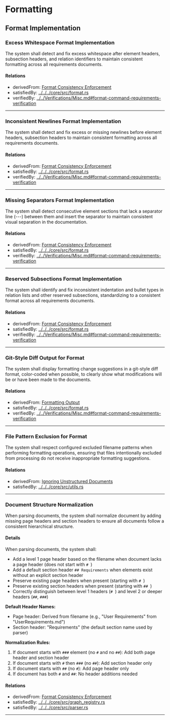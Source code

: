 # Formatting

## Format Implementation
### Excess Whitespace Format Implementation

The system shall detect and fix excess whitespace after element headers, subsection headers, and relation identifiers to maintain consistent formatting across all requirements documents.

#### Relations
  * derivedFrom: [Format Consistency Enforcement](../../UserRequirements.md#format-consistency-enforcement)
  * satisfiedBy: [../../../core/src/format.rs](../../../core/src/format.rs)
  * verifiedBy: [../../Verifications/Misc.md#format-command-requirements-verification](../../Verifications/Misc.md#format-command-requirements-verification)
---

### Inconsistent Newlines Format Implementation

The system shall detect and fix excess or missing newlines before element headers, subsection headers to maintain consistent formatting across all requirements documents.

#### Relations
  * derivedFrom: [Format Consistency Enforcement](../../UserRequirements.md#format-consistency-enforcement)
  * satisfiedBy: [../../../core/src/format.rs](../../../core/src/format.rs)
  * verifiedBy: [../../Verifications/Misc.md#format-command-requirements-verification](../../Verifications/Misc.md#format-command-requirements-verification)
---

### Missing Separators Format Implementation

The system shall detect consecutive element sections that lack a separator line (---) between them and insert the separator to maintain consistent visual separation in the documentation.

#### Relations
  * derivedFrom: [Format Consistency Enforcement](../../UserRequirements.md#format-consistency-enforcement)
  * satisfiedBy: [../../../core/src/format.rs](../../../core/src/format.rs)
  * verifiedBy: [../../Verifications/Misc.md#format-command-requirements-verification](../../Verifications/Misc.md#format-command-requirements-verification)
---

### Reserved Subsections Format Implementation

The system shall identify and fix inconsistent indentation and bullet types in relation lists and other reserved subsections, standardizing to a consistent format across all requirements documents.

#### Relations
  * derivedFrom: [Format Consistency Enforcement](../../UserRequirements.md#format-consistency-enforcement)
  * satisfiedBy: [../../../core/src/format.rs](../../../core/src/format.rs)
  * verifiedBy: [../../Verifications/Misc.md#format-command-requirements-verification](../../Verifications/Misc.md#format-command-requirements-verification)
---

### Git-Style Diff Output for Format

The system shall display formatting change suggestions in a git-style diff format, color-coded when possible, to clearly show what modifications will be or have been made to the documents.

#### Relations
  * derivedFrom: [Formatting Output](../../UserRequirements.md#formatting-output)
  * satisfiedBy: [../../../core/src/format.rs](../../../core/src/format.rs)
  * verifiedBy: [../../Verifications/Misc.md#format-command-requirements-verification](../../Verifications/Misc.md#format-command-requirements-verification)
---

### File Pattern Exclusion for Format

The system shall respect configured excluded filename patterns when performing formatting operations, ensuring that files intentionally excluded from processing do not receive inappropriate formatting suggestions.

#### Relations
  * derivedFrom: [Ignoring Unstructured Documents](../Storage/Configuration.md#ignoring-unstructured-documents)
  * satisfiedBy: [../../../core/src/utils.rs](../../../core/src/utils.rs)
---

### Document Structure Normalization

When parsing documents, the system shall normalize document by adding missing page headers and section headers to ensure all documents follow a consistent hierarchical structure.

#### Details
When parsing  documents, the system shall:
- Add a level 1 page header based on the filename when document lacks a page header (does not start with `# `)
- Add a default section header `## Requirements` when elements exist without an explicit section header
- Preserve existing page headers when present (starting with `# `)
- Preserve existing section headers when present (starting with `## `)
- Correctly distinguish between level 1 headers (`# `) and level 2 or deeper headers (`##`, `###`)

**Default Header Names:**
- Page header: Derived from filename (e.g., "User Requirements" from "UserRequirements.md")
- Section header: "Requirements" (the default section name used by parser)

**Normalization Rules:**
1. If document starts with `###` element (no `#` and no `##`): Add both page header and section header
2. If document starts with `#` then `###` (no `##`): Add section header only
3. If document starts with `##` (no `#`): Add page header only
4. If document has both `#` and `##`: No header additions needed

#### Relations
  * derivedFrom: [Format Consistency Enforcement](../../UserRequirements.md#format-consistency-enforcement)
  * satisfiedBy: [../../../core/src/graph_registry.rs](../../../core/src/graph_registry.rs)
  * satisfiedBy: [../../../core/src/parser.rs](../../../core/src/parser.rs)
---
